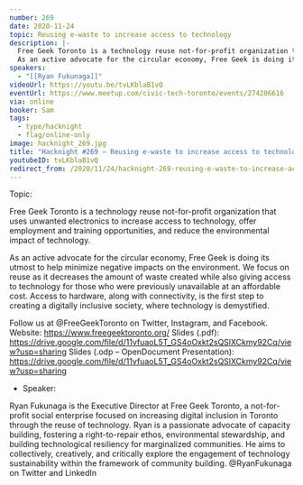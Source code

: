 ```yaml
---
number: 269
date: 2020-11-24
topic: Reusing e-waste to increase access to technology
description: |-
  Free Geek Toronto is a technology reuse not-for-profit organization that uses unwanted electronics to increase access to technology, offer employment and training opportunities, and reduce the environmental impact of technology.
  As an active advocate for the circular economy, Free Geek is doing its utmost to help minimize negative impacts on the environment. We focus on reuse as it decreases the amount of waste created while also giving access to technology for those who were previously unavailable at an affordable cost. Access to hardware, along with connectivity, is the first step to creating a digitally inclusive society, where technology is demystified.
speakers:
  - "[[Ryan Fukunaga]]"
videoUrl: https://youtu.be/tvLKblaB1vQ
eventUrl: https://www.meetup.com/civic-tech-toronto/events/274206616
via: online
booker: Sam
tags:
  - type/hacknight
  - flag/online-only
image: hacknight_269.jpg
title: "Hacknight #269 – Reusing e-waste to increase access to technology"
youtubeID: tvLKblaB1vQ
redirect_from: /2020/11/24/hacknight-269-reusing-e-waste-to-increase-access-to-technology-with-ryan-fukunaga/
---
```


Topic:

Free Geek Toronto is a technology reuse not-for-profit organization that uses unwanted electronics to increase access to technology, offer employment and training opportunities, and reduce the environmental impact of technology.

As an active advocate for the circular economy, Free Geek is doing its utmost to help minimize negative impacts on the environment. We focus on reuse as it decreases the amount of waste created while also giving access to technology for those who were previously unavailable at an affordable cost. Access to hardware, along with connectivity, is the first step to creating a digitally inclusive society, where technology is demystified.

Follow us at @FreeGeekToronto on Twitter, Instagram, and Facebook.
Website: https://www.freegeektoronto.org/
Slides (.pdf): https://drive.google.com/file/d/11vfuaoL5T_GS4oOxkt2sQSlXCkmy92Cq/view?usp=sharing
Slides (.odp – OpenDocument Presentation): https://drive.google.com/file/d/11vfuaoL5T_GS4oOxkt2sQSlXCkmy92Cq/view?usp=sharing

+ Speaker:

Ryan Fukunaga is the Executive Director at Free Geek Toronto, a not-for-profit social enterprise focused on increasing digital inclusion in Toronto through the reuse of technology. Ryan is a passionate advocate of capacity building, fostering a right-to-repair ethos, environmental stewardship, and building technological resiliency for marginalized communities. He aims to collectively, creatively, and critically explore the engagement of technology sustainability within the framework of community building. @RyanFukunaga on Twitter and LinkedIn
